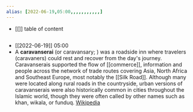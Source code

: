```yaml
---
alias: [2022-06-19,05:00,,,,,,,,,,,]
---
```

- [[]]
table of content
```toc
```

- [[2022-06-19]] 05:00
- A **caravanserai** (or caravansary; ) was a roadside inn where travelers (caravaners) could rest and recover from the day's journey. Caravanserais supported the flow of [[commerce]], information and people across the network of trade routes covering Asia, North Africa and Southeast Europe, most notably the [[Silk Road]]. Although many were located along rural roads in the countryside, urban versions of caravanserais were also historically common in cities throughout the Islamic world, though they were often called by other names such as khan, wikala, or funduq.
[Wikipedia](https://en.wikipedia.org/wiki/Caravanserai)